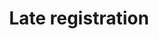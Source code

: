 ---
title: "Late registration"
type: event
day: saturday
start: 8:30
duration: 1h0m
width: 1
location: Aula
people: all
---